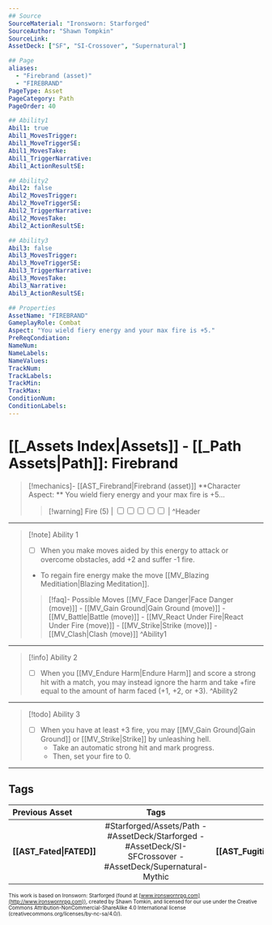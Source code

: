 ```yaml
---
## Source
SourceMaterial: "Ironsworn: Starforged"
SourceAuthor: "Shawn Tompkin"
SourceLink: 
AssetDeck: ["SF", "SI-Crossover", "Supernatural"]

## Page
aliases:
  - "Firebrand (asset)"
  - "FIREBRAND"
PageType: Asset
PageCategory: Path
PageOrder: 40

## Ability1
Abil1: true
Abil1_MovesTrigger:
Abil1_MoveTriggerSE:
Abil1_MovesTake:
Abil1_TriggerNarrative:
Abil1_ActionResultSE:

## Ability2
Abil2: false
Abil2_MovesTrigger:
Abil2_MoveTriggerSE:
Abil2_TriggerNarrative:
Abil2_MovesTake:
Abil2_ActionResultSE:

## Ability3
Abil3: false
Abil3_MovesTrigger:
Abil3_MoveTriggerSE:
Abil3_TriggerNarrative:
Abil3_MovesTake:
Abil3_Narrative:
Abil3_ActionResultSE:

## Properties
AssetName: "FIREBRAND"
GameplayRole: Combat
Aspect: "You wield fiery energy and your max fire is +5."
PreReqCondiation: 
NameNum:
NameLabels:
NameValues:
TrackNum:
TrackLabels:
TrackMin:
TrackMax:
ConditionNum:
ConditionLabels:
---
```

# [[_Assets Index|Assets]] - [[_Path Assets|Path]]: Firebrand
> [!mechanics]- [[AST_Firebrand|Firebrand (asset)]]
> **Character Aspect: ** You wield fiery energy and your max fire is +5...
> > [!warning] Fire (5) | <input type="checkbox" /><input type="checkbox" /><input type="checkbox" /><input type="checkbox" /><input type="checkbox" /> |
> > ^Header
___
> [!note] Ability 1
> - [ ] When you make moves aided by this energy to attack or overcome obstacles, add +2 and suffer -1 fire.  
> - To regain fire energy make the move [[MV_Blazing Meditiation|Blazing Meditation]].
> > [!faq]- Possible Moves
> > [[MV_Face Danger|Face Danger (move)]] - [[MV_Gain Ground|Gain Ground (move)]] - [[MV_Battle|Battle (move)]] - [[MV_React Under Fire|React Under Fire (move)]] - [[MV_Strike|Strike (move)]] - [[MV_Clash|Clash (move)]] ^Ability1
___
> [!info] Ability 2
> - [ ] When you [[MV_Endure Harm|Endure Harm]] and score a strong hit with a match, you may instead ignore the harm and take +fire equal to the amount of harm faced (+1, +2, or +3). ^Ability2
___
> [!todo] Ability 3
> - [ ] When you have at least +3 fire, you may [[MV_Gain Ground|Gain Ground]] or [[MV_Strike|Strike]] by unleashing hell. 
> 	- Take an automatic strong hit and mark progress. 
> 	- Then, set your fire to 0.
___

## Tags
| Previous Asset | Tags | Next Asset |
| :--- | :---: | ---: |
| **[[AST_Fated\|FATED]]** | #Starforged/Assets/Path - #AssetDeck/Starforged - #AssetDeck/SI-SFCrossover - #AssetDeck/Supernatural-Mythic | **[[AST_Fugitive\|FUGITIVE]]** |

<font size=-2>This work is based on Ironsworn: Starforged (found at [www.ironswornrpg.com](http://www.ironswornrpg.com)), created by Shawn Tomkin, and licensed for our use under the Creative Commons Attribution-NonCommercial-ShareAlike 4.0 International license  (creativecommons.org/licenses/by-nc-sa/4.0/).</font>
